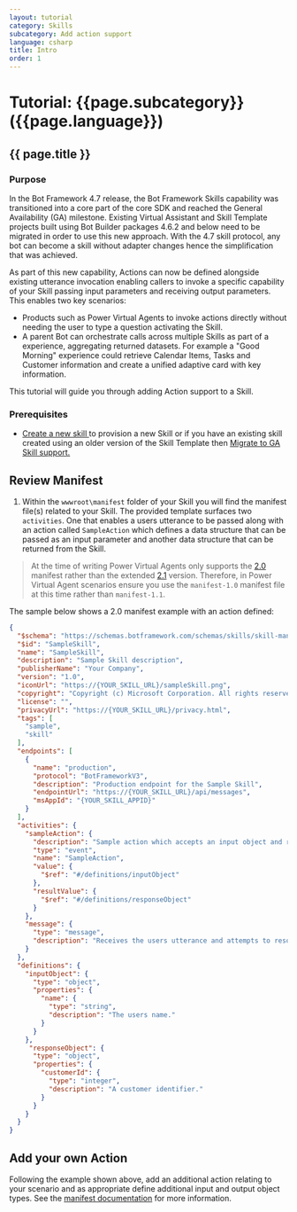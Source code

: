 ```yaml
---
layout: tutorial
category: Skills
subcategory: Add action support
language: csharp
title: Intro
order: 1
---
```


# Tutorial: {{page.subcategory}} ({{page.language}})

## {{ page.title }}

### Purpose

In the Bot Framework 4.7 release, the Bot Framework Skills capability was transitioned into a core part of the core SDK and reached the General Availability (GA) milestone. Existing Virtual Assistant and Skill Template projects built using Bot Builder packages 4.6.2 and below need to be migrated in order to use this new approach. With the 4.7 skill protocol, any bot can become a skill without adapter changes hence the simplification that was achieved.

As part of this new capability, Actions can now be defined alongside existing utterance invocation enabling callers to invoke a specific capability of your Skill passing input parameters and receiving output parameters. This enables two key scenarios:

- Products such as Power Virtual Agents to invoke actions directly without needing the user to type a question activating the Skill.
- A parent Bot can orchestrate calls across multiple Skills as part of a experience, aggregating returned datasets. For example a "Good Morning" experience could retrieve Calendar Items, Tasks and Customer information and create a unified adaptive card with key information.

This tutorial will guide you through adding Action support to a Skill.

### Prerequisites

- [Create a new skill ]({{site.baseurl}}/skills/tutorials/create-skill/csharp/1-intro) to provision a new Skill or if you have an existing skill created using an older version of the Skill Template then [Migrate to GA Skill support.]({{site.baseurl}}/overview/whats-new/0.8-beta/migrate-existing-skills-to-0.8)

## Review Manifest

1. Within the `wwwroot\manifest` folder of your Skill you will find the manifest file(s) related to your Skill. The provided template  surfaces two `activities`. One that enables a users utterance to be passed along with an action called `SampleAction` which defines a data structure that can be passed as an input parameter and another data structure that can be returned from the Skill. 

> At the time of writing Power Virtual Agents only supports the [2.0](https://schemas.botframework.com/schemas/skills/skill-manifest-2.0.0.json) manifest rather than the extended [2.1](https://schemas.botframework.com/schemas/skills/skill-manifest-2.1.preview-0.json) version. Therefore, in Power Virtual Agent scenarios ensure you use the `manifest-1.0` manifest file at this time rather than `manifest-1.1`.

The sample below shows a 2.0 manifest example with an action defined:

```json
{
  "$schema": "https://schemas.botframework.com/schemas/skills/skill-manifest-2.0.0.json",
  "$id": "SampleSkill",
  "name": "SampleSkill",
  "description": "Sample Skill description",
  "publisherName": "Your Company",
  "version": "1.0",
  "iconUrl": "https://{YOUR_SKILL_URL}/sampleSkill.png",
  "copyright": "Copyright (c) Microsoft Corporation. All rights reserved.",
  "license": "",
  "privacyUrl": "https://{YOUR_SKILL_URL}/privacy.html",
  "tags": [
    "sample",
    "skill"
  ],
  "endpoints": [
    {
      "name": "production",
      "protocol": "BotFrameworkV3",
      "description": "Production endpoint for the Sample Skill",
      "endpointUrl": "https://{YOUR_SKILL_URL}/api/messages",
      "msAppId": "{YOUR_SKILL_APPID}"
    }
  ],
  "activities": {
    "sampleAction": {
      "description": "Sample action which accepts an input object and returns an object back.",
      "type": "event",
      "name": "SampleAction",
      "value": {
        "$ref": "#/definitions/inputObject"
      },
      "resultValue": {
        "$ref": "#/definitions/responseObject"
      }
    },
    "message": {
      "type": "message",
      "description": "Receives the users utterance and attempts to resolve it using the skill's LU models"
    }
  },
  "definitions": {
    "inputObject": {
      "type": "object",
      "properties": {
        "name": {
          "type": "string",
          "description": "The users name."
        }
      }
    },
     "responseObject": {
      "type": "object",
      "properties": {
        "customerId": {
          "type": "integer",
          "description": "A customer identifier."
        }
      }
    }
  }
}
```

## Add your own Action

Following the example shown above, add an additional action relating to your scenario and as appropriate define additional input and output object types. See the [manifest documentation]({{site.baseurl}}/skills/handbook/manifest/) for more information.